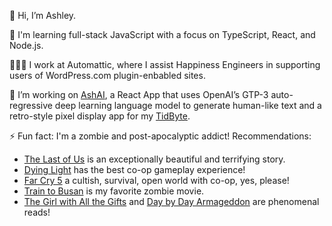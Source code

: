 <!-- <img src="https://github.com/ash1eygrace/ash1eygrace/blob/master/hey_there.gif?raw=true" width="100%"/> -->

👋 Hi, I’m Ashley. 

🌱 I'm learning full-stack JavaScript with a focus on TypeScript, React, and Node.js. 

👩🏻‍💻 I work at Automattic, where I assist Happiness Engineers in supporting users of WordPress.com plugin-enbabled sites.

🔭 I’m working on [AshAI](https://github.com/ash1eygrace/ai-content), a React App that uses OpenAI’s GTP-3 auto-regressive deep learning language model to generate human-like text and a retro-style pixel display app for my [TidByte](https://github.com/tidbyt/community/).

⚡ Fun fact: I'm a zombie and post-apocalyptic addict! Recommendations: 
- [The Last of Us](https://www.playstation.com/en-ca/games/the-last-of-us-part-i/) is an exceptionally beautiful and terrifying story.
- [Dying Light](https://store.steampowered.com/agecheck/app/239140/) has the best co-op gameplay experience! 
- [Far Cry 5](https://store.steampowered.com/agecheck/app/552520/) a cultish, survival, open world with co-op, yes, please! 
- [Train to Busan](https://en.wikipedia.org/wiki/Train_to_Busan) is my favorite zombie movie.
- [The Girl with All the Gifts](https://www.goodreads.com/book/show/17235026-the-girl-with-all-the-gifts) and [Day by Day Armageddon](https://www.goodreads.com/book/show/74821.Day_by_Day_Armageddon) are phenomenal reads! 

<!--
**ash1eygrace/ash1eygrace** is a ✨ _special_ ✨ repository because its `README.md` (this file) appears on your GitHub profile.

Here are some ideas to get you started:

- 🔭 I’m currently working on ...
- 🌱 I’m currently learning ...
- 👯 I’m looking to collaborate on ...
- 🤔 I’m looking for help with ...
- 💬 Ask me about ...
- 📫 How to reach me: ...
- 😄 Pronouns: ...
- ⚡ Fun fact: ...
-->
